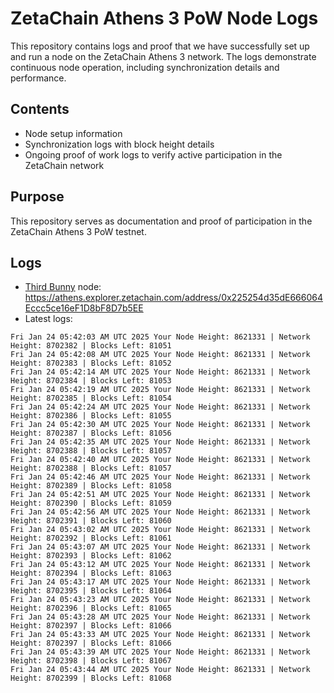# ZetaChain Athens 3 PoW Node Logs
This repository contains logs and proof that we have successfully set up and run a node on the ZetaChain Athens 3 network. The logs demonstrate continuous node operation, including synchronization details and performance.

## Contents
- Node setup information
- Synchronization logs with block height details
- Ongoing proof of work logs to verify active participation in the ZetaChain network

## Purpose
This repository serves as documentation and proof of participation in the ZetaChain Athens 3 PoW testnet.

## Logs

- [Third Bunny](https://thirdbunny.xyz/) node: https://athens.explorer.zetachain.com/address/0x225254d35dE666064Eccc5ce16eF1D8bF8D7b5EE
- Latest logs:
```
Fri Jan 24 05:42:03 AM UTC 2025 Your Node Height: 8621331 | Network Height: 8702382 | Blocks Left: 81051
Fri Jan 24 05:42:08 AM UTC 2025 Your Node Height: 8621331 | Network Height: 8702383 | Blocks Left: 81052
Fri Jan 24 05:42:14 AM UTC 2025 Your Node Height: 8621331 | Network Height: 8702384 | Blocks Left: 81053
Fri Jan 24 05:42:19 AM UTC 2025 Your Node Height: 8621331 | Network Height: 8702385 | Blocks Left: 81054
Fri Jan 24 05:42:24 AM UTC 2025 Your Node Height: 8621331 | Network Height: 8702386 | Blocks Left: 81055
Fri Jan 24 05:42:30 AM UTC 2025 Your Node Height: 8621331 | Network Height: 8702387 | Blocks Left: 81056
Fri Jan 24 05:42:35 AM UTC 2025 Your Node Height: 8621331 | Network Height: 8702388 | Blocks Left: 81057
Fri Jan 24 05:42:40 AM UTC 2025 Your Node Height: 8621331 | Network Height: 8702388 | Blocks Left: 81057
Fri Jan 24 05:42:46 AM UTC 2025 Your Node Height: 8621331 | Network Height: 8702389 | Blocks Left: 81058
Fri Jan 24 05:42:51 AM UTC 2025 Your Node Height: 8621331 | Network Height: 8702390 | Blocks Left: 81059
Fri Jan 24 05:42:56 AM UTC 2025 Your Node Height: 8621331 | Network Height: 8702391 | Blocks Left: 81060
Fri Jan 24 05:43:02 AM UTC 2025 Your Node Height: 8621331 | Network Height: 8702392 | Blocks Left: 81061
Fri Jan 24 05:43:07 AM UTC 2025 Your Node Height: 8621331 | Network Height: 8702393 | Blocks Left: 81062
Fri Jan 24 05:43:12 AM UTC 2025 Your Node Height: 8621331 | Network Height: 8702394 | Blocks Left: 81063
Fri Jan 24 05:43:17 AM UTC 2025 Your Node Height: 8621331 | Network Height: 8702395 | Blocks Left: 81064
Fri Jan 24 05:43:23 AM UTC 2025 Your Node Height: 8621331 | Network Height: 8702396 | Blocks Left: 81065
Fri Jan 24 05:43:28 AM UTC 2025 Your Node Height: 8621331 | Network Height: 8702397 | Blocks Left: 81066
Fri Jan 24 05:43:33 AM UTC 2025 Your Node Height: 8621331 | Network Height: 8702397 | Blocks Left: 81066
Fri Jan 24 05:43:39 AM UTC 2025 Your Node Height: 8621331 | Network Height: 8702398 | Blocks Left: 81067
Fri Jan 24 05:43:44 AM UTC 2025 Your Node Height: 8621331 | Network Height: 8702399 | Blocks Left: 81068
```
